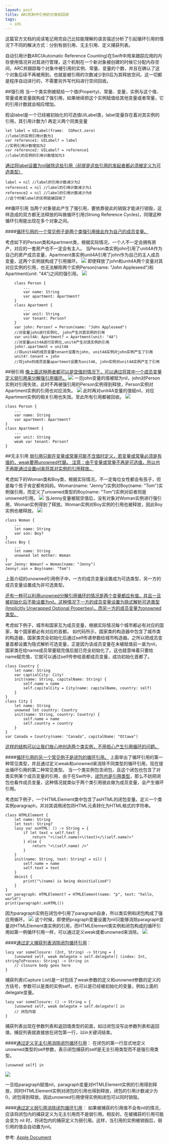 ```yaml
---
layout: post
title: ARC机制中引用的分类和回收
tags:
  - iOS
---
```

这篇官方文档的阅读笔记用完自己比较能理解的语言描述分析了引起循环引用的情况下不同的解决方式：分别有弱引用、无主引用、定义捕获列表。

自动引用计数ARC(Automatic Reference Counting)在Swift中用来跟踪应用的内存使用情况并对其进行管理，这个机制在一个新对象被创建的时候它分配内存空间，ARC并跟踪每个对象中被引用的实例、常量、变量的个数，并且在确认了这个对象后续不再被用到，也就是被引用的次数减少到0后为其释放空间。这一切都是程序自动进行的，不需要另外写代码进行空间回收。

##强引用
当一个类实例被赋给一个值(Property)、常量、变量，实例与这个值、常量或者变量就构成了强引用，如果继续把这个实例赋值给其他变量或者常量，它的引用计数就会相应增加。

假设label是一个已经被初始化的可选值UILabel类，label变量存在着对其实例的引用，其引用计数为1
再定义两个同类变量

	let label = UILabel(frame: 	CGRect.zero) 
	//lebel的实例引用计数为1
	var reference1: UILabel? = label 
	//实例引用计数增加为2
	var reference2: UILabel? = reference1 
	//label的实例的引用计数增加为3
	
<ins>通过将label设置为nil破除这些引用（前提是这些引用的发起者都必须被定义为可选类型）</ins>

	label = nil //label的引用计数减少为2
	reference1 = nil //label的引用计数减少为1
	reference2 = nil //label的引用计数减少为0
	//这个时候label的实例就被回收了
	

##循环引用
当两个对象彼此产生了强引用，要依靠彼此的销毁才能进行销毁，这样造成的双方都无法释放的叫做循环引用(Strong Reference Cycles)，同理这种循环引用能出现在多个对象之间。

####<ins>循环引用的一个常见例子是两个类强引用彼此作为自己的成员变量。</ins>

考虑如下的Person类和Apartment类，根据实际情况，一个人不一定会拥有房产，对应的一套房产也不一定会有主人。
当Person类实例john引用了unit4A作为自己的房产成员变量，Apartment类实例unit4A引用了john作为自己的主人成员变量，这两个实例就构成了引用循环。
![](/images/referenceCycle02_2x.png)
即使释放了john和unit4A两个变量对其对应实例的引用，也无法解除两个实例Person(name: "John Appleseed")和Apartment(unit: "4A")之间的强引用。
![](/images/referenceCycle03_2x.png)

        class Person {
            ...
            var name: String
            var apartment: Apartment?
        }
        class Apartment {
            ...
            var unit: String
            var tenant: Person?
        }
        var john: Person? = Person(name: "John Appleseed") 
        //对变量john进行实例化, john产生对其实例的引用
        var unit4A: Apartment? = Apartment(unit: "4A") 
        //对变量unit4A进行实例化,unit4产生对其实例的引用
        john!.apartment = unit4A
        //将unit4A的成员变量tenant设置为john, unit4A实例对john实例产生了引用
        unit4!.tenant = john 
        //将john的成员变量apartment设置为unit4A, john实例对unit4A实例产生了引用



##弱引用
<ins>像上面这种两者都可以是空值的情况下，可以通过将其中一个成员变量定义弱引用来分解强引用循环。</ins>
![](/images/weakReference01_2x.png)
一旦john变量的值被赋为nil，john对Person实例对引用失效，此时不再被强引用的Person实例得到释放，Person实例对Apartment实例的引用也对应消失。
![](/images/weakReference02_2x.png)
此时再对unit4A变量的值赋nil，对应Apartment实例的相关引用也失效。至此所有引用都被回收。![](/images/weakReference03_2x.png)

```
class Person {
	...
	var name: String
	var apartment: Apartment?
}
class Apartment {
	...
	var unit: String
	weak var tenant: Person?
}
```

##无主引用
<ins>弱引用只能在变量或常量可能不含值时定义，若变量或常量必须是有值的，weak要用unowned代替。
注意：由于变量或常量不再是可选值，所以也不再能通过设置nil来将其对实例的引用释放。</ins>

考虑如下的Woman类和Boy类，根据实际情况，不一定每位女性都会有孩子，但是每个孩子肯定都有妈妈。Woman(name: "Jenny")实例对Boy(name: "Tom")实例强引用，而定义了unowned类型的Boy(name: "Tom")实例对前者则是unowned引用。
![](/images/unownedReference01_2x.png)
当Jenny变量被赋空值后，没有对象对Woman实例进行强引用，Woman实例得到了释放。Woman实例对Boy实例的引用也被释放，因此Boy实例也被释放。
![](/images/unownedReference02_2x.png)

```
class Woman {
	...
	let name: String 
	var son: Boy?
}
class Boy {
	...
	let name: String
	unowned let mother: Woman
}     
var Jenny: Woman? = Woman(name: "Jenny")
Jenny!.son = Boy(name: "Tom")
```


上面介绍的unowned引用例子中，一方的成员变量设置成为可选类型，另一方的成员变量设置成为非可选类型。

<ins>还有一种可以利用unowned分解引用循环的情况是两个变量都应有值，并且一旦被初始化后不能设置为nil。这种情况下一方的成员变量设置为隐式解析可选类型(Implicitly Unwrapped Optional Properties)，而另一方的成员变量为onowned类型。</ins>

考虑如下例子，城市和国家互为成员变量，根据实际情况每个城市都必有对应的国家，每个国家都必有对应的首都。
如代码所示，国家类的构造器中包含了城市类的构造器，国家类完全初始化后通过self传递参数给城市构造器。之所以把成员变量首都设置为隐式解析可选变量，正是因为该成员变量在未被赋值前一直为nil，国家类在给name成员常量赋完值后就已完全初始化了。这也就意味着只要给name赋完值，它就可以通过self传参给首都成员变量，成功初始化首都了。
	
```
class Country {
	let name: String 
	var captialCity: City!
	init(name: String, capitalName: String) {
        self.name = name
        self.capitalCity = City(name: capitalName, country: self)
    }
}
class City {
	let name: String
	unowned let country: Country
	init(name: String, country: Country) {
        self.name = name
        self.country = country
    }
}     
var Canada = Country(name: "Canada", capitalName: "Ottawa")
```

<ins>这样的结构可以让我们放心地创造两个类实例，不用担心产生引用循环的问题。</ins>


####<ins>循环引用的另一个常见例子是闭包的循环引用。</ins>
上面举出了循环引用的第一种常见类型，并且通过定义weak和unowned来消除不同类型的循环引用，现在提出循环引用的第二种常见类型。
当一个类实例包含闭包，且这个闭包也包含了对类实例某个成员变量的引用，由于在Swift中，<ins>闭包也是引用类型</ins>，那么不妨把闭包也看作成员变量，这种情况就类似于两个类引用彼此做为成员变量，会产生循环引用。

考虑如下例子，一个HTMLElement类中包含了asHTML的闭包变量。定义一个类实例paragraph，并对其调用闭包将HTML元素转化为HTML格式的字符串。

```
class HTMLElement {
    let name: String
    let text: String?
    lazy var asHTML: () -> String = {
        if let text = self.text {
            return "<\(self.name)>\(text)</\(self.name)>"
        } else {
            return "<\(self.name) />"
        }
    }
    init(name: String, text: String? = nil) {
        self.name = name
        self.text = text
    }
    deinit {
        print("\(name) is being deinitialized")
    }
}
var paragraph: HTMLElement? = HTMLElement(name: "p", text: "hello, world")
print(paragraph!.asHTML())
```
因为paragraph实例在闭包中引用了paragraph自身，所以类实例和闭包构成了强应用循环。
![](/images/closureReferenceCycle01_2x.png)
这个时候，即使把pragraph变量设置为nil只能够消除paragraph变量对HTMLElement类实例的引用，而HTMLElement类实例和闭包构成的循环引用如第一例循环引用一样，可以通过定义weak或者unowned来消除。
![](/images/closureReferenceCycle02_2x.png)

####<ins>通过定义捕获列表消除闭包循环引用</ins>：

```
lazy var someClosure: (Int, String) -> String = {
    [unowned self, weak delegate = self.delegate!] (index: Int, stringToProcess: String) -> String in
    // closure body goes here
}
```
捕获列表(Capture List)是一对包括了weak参数的定义和unowned参数的定义的方括号，参数可以是类的实例self，也可以是已经被初始化的变量，例如上面的delegate变量。

```
lazy var someClosure: () -> String = {
    [unowned self, weak delegate = self.delegate!] in
    // 闭包内容
}
```
捕获列表出现在参数列表和返回值类型的前面，如过闭包没写出参数列表和返回值，捕捉列表就直接放在闭包第一行，以in关键词结束。


####<ins>通过定义无主引用消除闭包循环引用</ins>：
在闭包的第一行显式地定义unowned类型的self参数，表示闭包捕获的self是无主引用类型而不是强引用类型。

```
[unowned self] in
```
![](/images/closureReferenceCycle02_2x.png)

一旦给paragraph赋值nil，paragraph变量对HTMLElement实例的引用得到释放，同时HTMLElement实例对闭包的引用也得到释放，闭包的引用计数减少为0，闭包得到释放。因此unowned引用使得实例和闭包可以同时销毁。


####<ins>通过定义弱引用消除闭包循环引用</ins>：
如果被捕获的引用值不会有nil的情况，应该将闭包内的捕获定义为无主引用而不是弱引用。相反的，在被捕获的引用可能会变为 nil 时，将闭包内的捕获定义为弱引用。这样，当引用的实例被销毁后，弱引用的值会自动置为nil。



参考: [Apple Document](https://developer.apple.com/library/content/documentation/Swift/Conceptual/Swift_Programming_Language/AutomaticReferenceCounting.html)